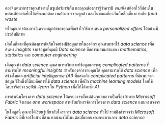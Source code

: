 
ลองจินตนาการว่าคุณทำงานในซูเปอร์มาร์เก็ต และคุณต้องการรู้ว่าควรมี _ขนมปัง_ สต๊อกไว้กี่ก้อนในแต่ละสัปดาห์เพื่อให้เพียงพอต่อความต้องการของลูกค้า และในขณะเดียวกันก็หลีกเลี่ยงการเกิด _food waste_

หรือคุณอาจต้องการวิเคราะห์ลูกค้าของคุณเพื่อเข้าใจวิธีการเสนอ _personalized offers_ ได้อย่างมีประสิทธิภาพ

เมื่อใดก็ตามที่คุณต้องการตัดสินใจอย่างมีข้อมูลภายในองค์กร คุณสามารถใช้ _data science_ เพื่อค้นหา _insights_ จากข้อมูลที่คุณมี _Data science_ คือการผสมผสานของ _mathematics_, _statistics_ และ _computer engineering_

เมื่อคุณทำ _data science_ คุณสามารถวิเคราะห์ข้อมูลและระบุ _complicated patterns_ ที่สามารถให้ _meaningful insights_ สำหรับองค์กรของคุณได้ คุณสามารถใช้ _data science_ เพื่อสร้างโมเดล _artificial intelligence (AI)_ ที่แสดงถึง _complicated patterns_ ที่ค้นพบจากข้อมูล วิธีหนึ่งที่นิยมคือการใช้ _data science_ เพื่อฝึก _machine learning models_ โดยใช้ไลบรารีอย่าง _scikit-learn_ ใน _Python_ เพื่อให้ได้มาซึ่ง _AI_

การดำเนินโครงการ _data science_ ให้ครบวงจรตั้งแต่ต้นจนจบอาจเป็นเรื่องท้าทาย _Microsoft Fabric_ จึงเสนอ _one workspace_ สำหรับบริหารจัดการโครงการ _data science_ แบบครบวงจร

ในโมดูลนี้ คุณจะได้เรียนรู้เกี่ยวกับโครงการ _data science_ ทั่วไป รวมถึงสำรวจว่า _Microsoft Fabric_ มีฟีเจอร์ใดบ้างที่สามารถนำมาใช้ในแต่ละขั้นตอนของกระบวนการ _data science_

